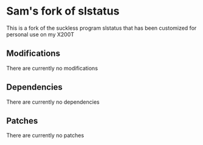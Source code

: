 # Sam's fork of slstatus

This is a fork of the suckless program slstatus that has been customized
for personal use on my X200T

## Modifications 

There are currently no modifications

## Dependencies 

There are currently no dependencies

## Patches

There are currently no patches
